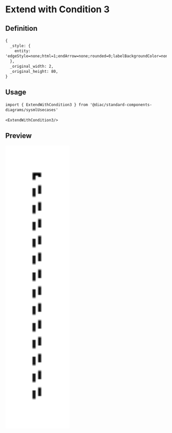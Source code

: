 # Extend with Condition 3

## Definition

```
{
  _style: { 
    entity: 'edgeStyle=none;html=1;endArrow=none;rounded=0;labelBackgroundColor=none;dashed=1;exitX=0.5;exitY=1;',
  },
  _original_width: 2,
  _original_height: 80,
}
```

## Usage

```
import { ExtendWithCondition3 } from '@diac/standard-components-diagrams/sysmlUsecases'

<ExtendWithCondition3/>
```

## Preview

<img src="./extend-with-condition-3.png" width="200"/>
